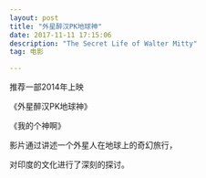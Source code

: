 ```yaml
---
layout: post
title: "外星醉汉PK地球神"
date: 2017-11-11 17:15:06 
description: "The Secret Life of Walter Mitty"
tag: 电影

---
```




推荐一部2014年上映

《外星醉汉PK地球神》

《我的个神啊》

影片通过讲述一个外星人在地球上的奇幻旅行，

对印度的文化进行了深刻的探讨。



